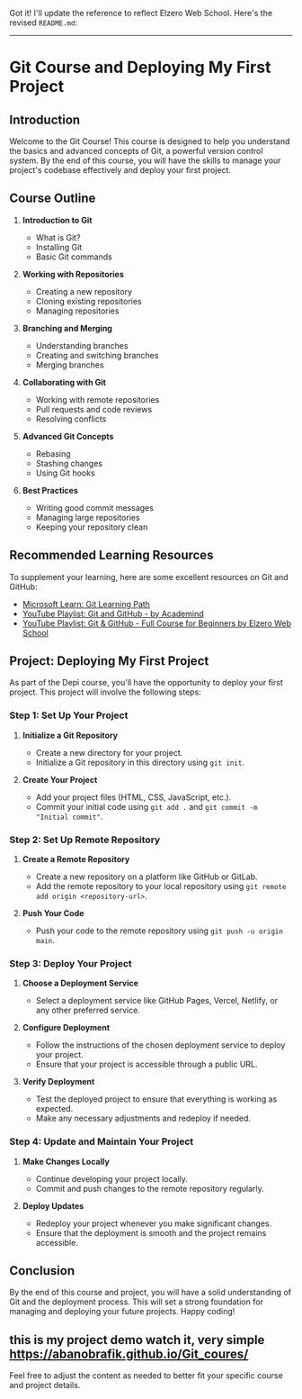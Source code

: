 Got it! I'll update the reference to reflect Elzero Web School. Here's the revised `README.md`:

---

# Git Course and Deploying My First Project

## Introduction

Welcome to the Git Course! This course is designed to help you understand the basics and advanced concepts of Git, a powerful version control system. By the end of this course, you will have the skills to manage your project's codebase effectively and deploy your first project.

## Course Outline

1. **Introduction to Git**
   - What is Git?
   - Installing Git
   - Basic Git commands

2. **Working with Repositories**
   - Creating a new repository
   - Cloning existing repositories
   - Managing repositories

3. **Branching and Merging**
   - Understanding branches
   - Creating and switching branches
   - Merging branches

4. **Collaborating with Git**
   - Working with remote repositories
   - Pull requests and code reviews
   - Resolving conflicts

5. **Advanced Git Concepts**
   - Rebasing
   - Stashing changes
   - Using Git hooks

6. **Best Practices**
   - Writing good commit messages
   - Managing large repositories
   - Keeping your repository clean

## Recommended Learning Resources

To supplement your learning, here are some excellent resources on Git and GitHub:

- [Microsoft Learn: Git Learning Path](https://learn.microsoft.com/en-us/collections/o1njfe825p602p)
- [YouTube Playlist: Git and GitHub - by Academind](https://www.youtube.com/playlist?list=PL0lo9MOBetEFcp4SCWinBdpml9B2U25-f)
- [YouTube Playlist: Git & GitHub - Full Course for Beginners by Elzero Web School](https://www.youtube.com/playlist?list=PLDoPjvoNmBAw4eOj58MZPakHjaO3frVMF)

## Project: Deploying My First Project

As part of the Depi course, you'll have the opportunity to deploy your first project. This project will involve the following steps:

### Step 1: Set Up Your Project

1. **Initialize a Git Repository**
   - Create a new directory for your project.
   - Initialize a Git repository in this directory using `git init`.

2. **Create Your Project**
   - Add your project files (HTML, CSS, JavaScript, etc.).
   - Commit your initial code using `git add .` and `git commit -m "Initial commit"`.

### Step 2: Set Up Remote Repository

1. **Create a Remote Repository**
   - Create a new repository on a platform like GitHub or GitLab.
   - Add the remote repository to your local repository using `git remote add origin <repository-url>`.

2. **Push Your Code**
   - Push your code to the remote repository using `git push -u origin main`.

### Step 3: Deploy Your Project

1. **Choose a Deployment Service**
   - Select a deployment service like GitHub Pages, Vercel, Netlify, or any other preferred service.

2. **Configure Deployment**
   - Follow the instructions of the chosen deployment service to deploy your project.
   - Ensure that your project is accessible through a public URL.

3. **Verify Deployment**
   - Test the deployed project to ensure that everything is working as expected.
   - Make any necessary adjustments and redeploy if needed.

### Step 4: Update and Maintain Your Project

1. **Make Changes Locally**
   - Continue developing your project locally.
   - Commit and push changes to the remote repository regularly.

2. **Deploy Updates**
   - Redeploy your project whenever you make significant changes.
   - Ensure that the deployment is smooth and the project remains accessible.

## Conclusion

By the end of this course and project, you will have a solid understanding of Git and the deployment process. This will set a strong foundation for managing and deploying your future projects. Happy coding!

this is my project demo watch it, very simple 
https://abanobrafik.github.io/Git_coures/
---
Feel free to adjust the content as needed to better fit your specific course and project details.
